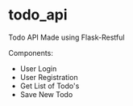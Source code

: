 # todo_api
Todo API Made using Flask-Restful

Components:
* User Login
* User Registration
* Get List of Todo's
* Save New Todo
